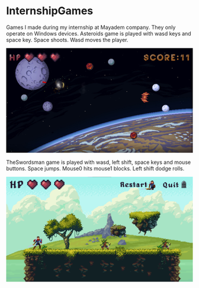 # InternshipGames
Games I made during my internship at Mayadem company.
They only operate on Windows devices.
Asteroids game is played with wasd keys and space key. Space shoots. Wasd moves the player.

![Asteroids](Asteroids.png "An Example Image of Asteroids")

TheSwordsman game is played with wasd, left shift, space keys and mouse buttons. Space jumps. Mouse0 hits mouse1 blocks. Left shift dodge rolls.  

![Swordsman](Swordsman.png "An Example Image of Swordsman")
